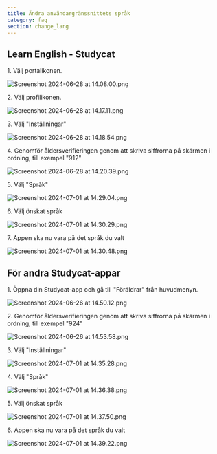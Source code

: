 ```yaml
---
title: Ändra användargränssnittets språk
category: faq
section: change_lang
---
```

## Learn English \- Studycat


1\. Välj portalikonen.


![Screenshot 2024-06-28 at 14.08.00.png](https://help.studycat.com/hc/article_attachments/34476207796761)


 


2\. Välj profilikonen.


![Screenshot 2024-06-28 at 14.17.11.png](https://help.studycat.com/hc/article_attachments/34476207805465)


 


3\. Välj "Inställningar"


![Screenshot 2024-06-28 at 14.18.54.png](https://help.studycat.com/hc/article_attachments/34476197946521)


 


4\. Genomför åldersverifieringen genom att skriva siffrorna på skärmen i ordning, till exempel "912"


![Screenshot 2024-06-28 at 14.20.39.png](https://help.studycat.com/hc/article_attachments/34476207809817)


5\. Välj "Språk"


![Screenshot 2024-07-01 at 14.29.04.png](https://help.studycat.com/hc/article_attachments/34476207810969)


 


6\. Välj önskat språk


​![Screenshot 2024-07-01 at 14.30.29.png](https://help.studycat.com/hc/article_attachments/34476197954841)


7\. Appen ska nu vara på det språk du valt


![Screenshot 2024-07-01 at 14.30.48.png](https://help.studycat.com/hc/article_attachments/34476207816729)


 


## För andra Studycat-appar


 


1\. Öppna din Studycat-app och gå till "Föräldrar" från huvudmenyn.


![Screenshot 2024-06-26 at 14.50.12.png](https://help.studycat.com/hc/article_attachments/34476197959449)


2\. Genomför åldersverifieringen genom att skriva siffrorna på skärmen i ordning, till exempel "924"


![Screenshot 2024-06-26 at 14.53.58.png](https://help.studycat.com/hc/article_attachments/34476197961241)


 


3\. Välj "Inställningar"


![Screenshot 2024-07-01 at 14.35.28.png](https://help.studycat.com/hc/article_attachments/34476207824025)


 


4\. Välj "Språk"


![Screenshot 2024-07-01 at 14.36.38.png](https://help.studycat.com/hc/article_attachments/34476207825689)


 


5\. Välj önskat språk


![Screenshot 2024-07-01 at 14.37.50.png](https://help.studycat.com/hc/article_attachments/34476207831705)


 


6\. Appen ska nu vara på det språk du valt


![Screenshot 2024-07-01 at 14.39.22.png](https://help.studycat.com/hc/article_attachments/34476197982617)